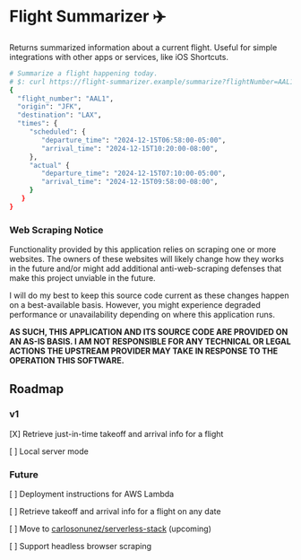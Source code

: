 # Flight Summarizer ✈️

Returns summarized information about a current flight. Useful for simple
integrations with other apps or services, like iOS Shortcuts.

```sh
# Summarize a flight happening today.
# $: curl https://flight-summarizer.example/summarize?flightNumber=AAL1
{
  "flight_number": "AAL1",
  "origin": "JFK",
  "destination": "LAX",
  "times": {
     "scheduled": {
        "departure_time": "2024-12-15T06:58:00-05:00",
        "arrival_time": "2024-12-15T10:20:00-08:00",
     },
     "actual" {
        "departure_time": "2024-12-15T07:10:00-05:00",
        "arrival_time": "2024-12-15T09:58:00-08:00",
     }
   }
}
```

### Web Scraping Notice

Functionality provided by this application relies on scraping one or more
websites. The owners of these websites will likely change how they works in the
future and/or might add additional anti-web-scraping defenses that make this
project unviable in the future.

I will do my best to keep this source code current as these changes happen on a
best-available basis. However, you might experience degraded performance or
unavailability depending on where this application runs.

**AS SUCH, THIS APPLICATION AND ITS SOURCE CODE ARE PROVIDED ON AN AS-IS BASIS.
I AM NOT RESPONSIBLE FOR ANY TECHNICAL OR LEGAL ACTIONS THE UPSTREAM PROVIDER
MAY TAKE IN RESPONSE TO THE OPERATION THIS SOFTWARE.**

## Roadmap

### v1

[X] Retrieve just-in-time takeoff and arrival info for a flight

[ ] Local server mode

### Future

[ ] Deployment instructions for AWS Lambda

[ ] Retrieve takeoff and arrival info for a flight on any date

[ ] Move to [carlosonunez/serverless-stack](https://github.com/carlosonunez/serverless-stack) (upcoming)

[ ] Support headless browser scraping
